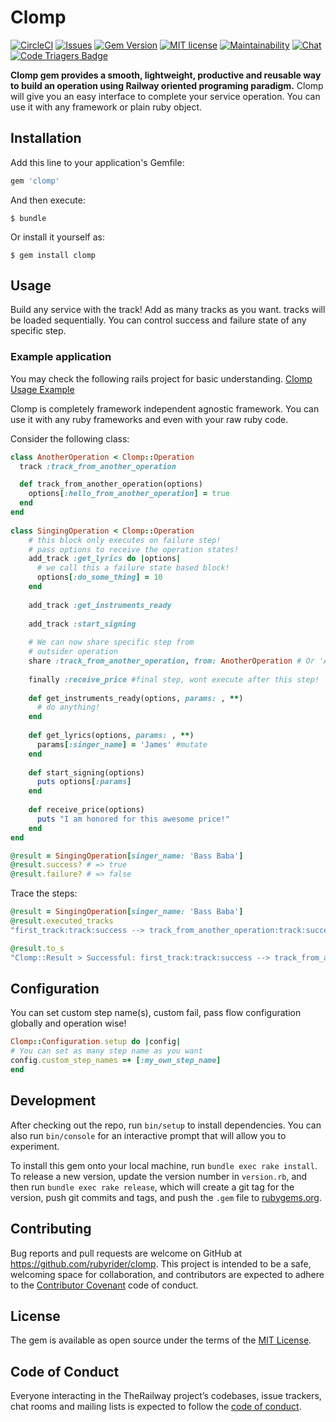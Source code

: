 # Clomp 
[![CircleCI](https://circleci.com/gh/rubyrider/clomp.svg?style=svg)](https://circleci.com/gh/rubyrider/clomp) [![Issues](http://img.shields.io/github/issues/rubyrider/clomp.svg)]( https://github.com/rubyrider/clomp/issues ) [![Gem Version](https://badge.fury.io/rb/clomp.svg)](https://badge.fury.io/rb/clomp) [![MIT license](http://img.shields.io/badge/license-MIT-brightgreen.svg)](http://opensource.org/licenses/MIT) [![Maintainability](https://api.codeclimate.com/v1/badges/a7edc252626bdf40d389/maintainability)](https://codeclimate.com/github/rubyrider/clomp/maintainability) [![Chat](https://img.shields.io/badge/gitter.im-rubyrider/clomp-green.svg)]( https://gitter.im/clomp-ruby/Lobby ) [![Code Triagers Badge](https://www.codetriage.com/rubyrider/clomp/badges/users.svg)](https://www.codetriage.com/rubyrider/clomp)

**Clomp gem provides a smooth, lightweight, productive and reusable way to build an operation using Railway oriented programing paradigm.**
Clomp will give you an easy interface to complete your service operation. You can use it with any framework 
or plain ruby object. 
## Installation

Add this line to your application's Gemfile:

```ruby
gem 'clomp'
```

And then execute:

    $ bundle

Or install it yourself as:

    $ gem install clomp

## Usage
Build any service with the track! Add as many tracks as you want.
tracks will be loaded sequentially. You can control success and failure state of any 
specific step.

### Example application
You may check the following rails project for basic understanding.
[Clomp Usage Example](https://github.com/rubyrider/clomp-example)

Clomp is completely framework independent agnostic framework. You can use it with any ruby frameworks
and even with your raw ruby code.


Consider the following class:
```ruby
class AnotherOperation < Clomp::Operation
  track :track_from_another_operation

  def track_from_another_operation(options)
    options[:hello_from_another_operation] = true
  end
end
    
class SingingOperation < Clomp::Operation
    # this block only executes on failure step! 
    # pass options to receive the operation states!   
    add_track :get_lyrics do |options|
      # we call this a failure state based block!
      options[:do_some_thing] = 10
    end
    
    add_track :get_instruments_ready
    
    add_track :start_signing
    
    # We can now share specific step from 
    # outsider operation
    share :track_from_another_operation, from: AnotherOperation # Or 'AnotherOperation'
    
    finally :receive_price #final step, wont execute after this step!
    
    def get_instruments_ready(options, params: , **)
      # do anything!
    end
    
    def get_lyrics(options, params: , **)
      params[:singer_name] = 'James' #mutate
    end
    
    def start_signing(options)
      puts options[:params]
    end
    
    def receive_price(options)
      puts "I am honored for this awesome price!"
    end
end
```

```ruby
@result = SingingOperation[singer_name: 'Bass Baba']
@result.success? # => true
@result.failure? # => false
```

Trace the steps:
```ruby
@result = SingingOperation[singer_name: 'Bass Baba']
@result.executed_tracks
"first_track:track:success --> track_from_another_operation:track:success --> call_something:track:success"

@result.to_s
"Clomp::Result > Successful: first_track:track:success --> track_from_another_operation:track:success --> call_something:track:success"
```

## Configuration
You can set custom step name(s), custom fail, pass flow configuration globally and operation wise!

```ruby
Clomp::Configuration.setup do |config|
# You can set as many step name as you want
config.custom_step_names =+ [:my_own_step_name]
end
```

## Development

After checking out the repo, run `bin/setup` to install dependencies. You can also run `bin/console` for an interactive prompt that will allow you to experiment.

To install this gem onto your local machine, run `bundle exec rake install`. To release a new version, update the version number in `version.rb`, and then run `bundle exec rake release`, which will create a git tag for the version, push git commits and tags, and push the `.gem` file to [rubygems.org](https://rubygems.org).

## Contributing

Bug reports and pull requests are welcome on GitHub at https://github.com/rubyrider/clomp. This project is intended to be a safe, welcoming space for collaboration, and contributors are expected to adhere to the [Contributor Covenant](http://contributor-covenant.org) code of conduct.

## License

The gem is available as open source under the terms of the [MIT License](https://opensource.org/licenses/MIT).

## Code of Conduct

Everyone interacting in the TheRailway project’s codebases, issue trackers, chat rooms and mailing lists is expected to follow the [code of conduct](https://github.com/rubyrider/clomp/blob/master/CODE_OF_CONDUCT.md).
